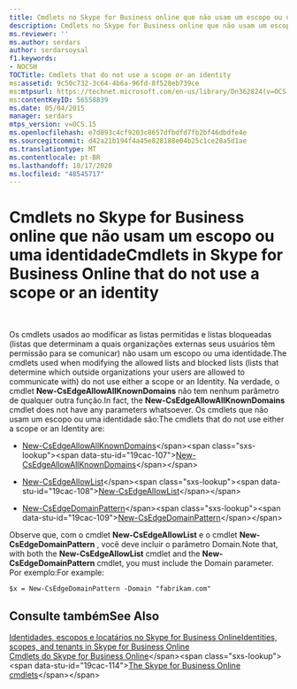 ```yaml
---
title: Cmdlets no Skype for Business online que não usam um escopo ou uma identidade
description: Cmdlets no Skype for Business online que não usam um escopo ou uma identidade.
ms.reviewer: ''
ms.author: serdars
author: serdarsoysal
f1.keywords:
- NOCSH
TOCTitle: Cmdlets that do not use a scope or an identity
ms:assetid: 9c50c732-3c64-4b6a-96fd-8f528eb739ce
ms:mtpsurl: https://technet.microsoft.com/en-us/library/Dn362824(v=OCS.15)
ms:contentKeyID: 56558839
ms.date: 05/04/2015
manager: serdars
mtps_version: v=OCS.15
ms.openlocfilehash: e7d893c4cf9203c8657dfbdfd7fb2bf46dbdfe4e
ms.sourcegitcommit: d42a21b194f4a45e828188e04b25c1ce28a5d1ae
ms.translationtype: MT
ms.contentlocale: pt-BR
ms.lasthandoff: 10/17/2020
ms.locfileid: "48545717"
---
```

# <a name="cmdlets-in-skype-for-business-online-that-do-not-use-a-scope-or-an-identity"></a><span data-ttu-id="19cac-103">Cmdlets no Skype for Business online que não usam um escopo ou uma identidade</span><span class="sxs-lookup"><span data-stu-id="19cac-103">Cmdlets in Skype for Business Online that do not use a scope or an identity</span></span>

 


<span data-ttu-id="19cac-104">Os cmdlets usados ao modificar as listas permitidas e listas bloqueadas (listas que determinam a quais organizações externas seus usuários têm permissão para se comunicar) não usam um escopo ou uma identidade.</span><span class="sxs-lookup"><span data-stu-id="19cac-104">The cmdlets used when modifying the allowed lists and blocked lists (lists that determine which outside organizations your users are allowed to communicate with) do not use either a scope or an Identity.</span></span> <span data-ttu-id="19cac-105">Na verdade, o cmdlet **New-CsEdgeAllowAllKnownDomains** não tem nenhum parâmetro de qualquer outra função.</span><span class="sxs-lookup"><span data-stu-id="19cac-105">In fact, the **New-CsEdgeAllowAllKnownDomains** cmdlet does not have any parameters whatsoever.</span></span> <span data-ttu-id="19cac-106">Os cmdlets que não usam um escopo ou uma identidade são:</span><span class="sxs-lookup"><span data-stu-id="19cac-106">The cmdlets that do not use either a scope or an Identity are:</span></span>

  - <span data-ttu-id="19cac-107">[New-CsEdgeAllowAllKnownDomains](https://technet.microsoft.com/library/jj994088\(v=ocs.15\))</span><span class="sxs-lookup"><span data-stu-id="19cac-107">[New-CsEdgeAllowAllKnownDomains](https://technet.microsoft.com/library/jj994088\(v=ocs.15\))</span></span>

  - <span data-ttu-id="19cac-108">[New-CsEdgeAllowList](https://technet.microsoft.com/library/jj994023\(v=ocs.15\))</span><span class="sxs-lookup"><span data-stu-id="19cac-108">[New-CsEdgeAllowList](https://technet.microsoft.com/library/jj994023\(v=ocs.15\))</span></span>

  - <span data-ttu-id="19cac-109">[New-CsEdgeDomainPattern](https://technet.microsoft.com/library/jj994040\(v=ocs.15\))</span><span class="sxs-lookup"><span data-stu-id="19cac-109">[New-CsEdgeDomainPattern](https://technet.microsoft.com/library/jj994040\(v=ocs.15\))</span></span>

<span data-ttu-id="19cac-110">Observe que, com o cmdlet **New-CsEdgeAllowList** e o cmdlet **New-CsEdgeDomainPattern** , você deve incluir o parâmetro Domain.</span><span class="sxs-lookup"><span data-stu-id="19cac-110">Note that, with both the **New-CsEdgeAllowList** cmdlet and the **New-CsEdgeDomainPattern** cmdlet, you must include the Domain parameter.</span></span> <span data-ttu-id="19cac-111">Por exemplo:</span><span class="sxs-lookup"><span data-stu-id="19cac-111">For example:</span></span>

    $x = New-CsEdgeDomainPattern -Domain "fabrikam.com"

## <a name="see-also"></a><span data-ttu-id="19cac-112">Consulte também</span><span class="sxs-lookup"><span data-stu-id="19cac-112">See Also</span></span>


[<span data-ttu-id="19cac-113">Identidades, escopos e locatários no Skype for Business Online</span><span class="sxs-lookup"><span data-stu-id="19cac-113">Identities, scopes, and tenants in Skype for Business Online</span></span>](identities-scopes-and-tenants-in-skype-for-business-online.md)  
<span data-ttu-id="19cac-114">[Cmdlets do Skype for Business Online](https://technet.microsoft.com/library/dn362817\(v=ocs.15\))</span><span class="sxs-lookup"><span data-stu-id="19cac-114">[The Skype for Business Online cmdlets](https://technet.microsoft.com/library/dn362817\(v=ocs.15\))</span></span>

